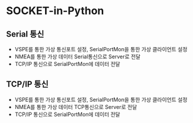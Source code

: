 # SOCKET-in-Python

## Serial 통신
  - VSPE를 통한 가상 통신포트 설정, SerialPortMon을 통한 가상 클라이언트 설정
  - NMEA를 통한 가상 데이터 Serial통신으로 Server로 전달
  - TCP/IP 통신으로 SerialPortMon에 데이터 전달
  
  ## TCP/IP 통신
  - VSPE를 통한 가상 통신포트 설정, SerialPortMon을 통한 가상 클라이언트 설정
  - NMEA를 통한 가상 데이터 TCP통신으로 Server로 전달
  - TCP/IP 통신으로 SerialPortMon에 데이터 전달
